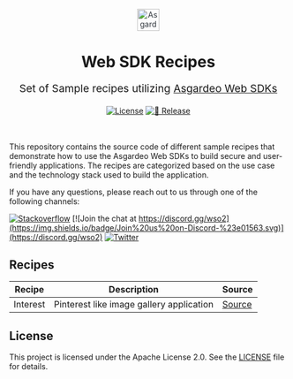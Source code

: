 <p align="center" style="color: #343a40">
  <img
    src="https://github.com/asgardeo/web-ui-sdks/assets/25959096/ae77b70c-6570-40b1-a723-719abd0f7d02" alt="Asgardeo Logo" height="40" width="auto"
  >
  <h1 align="center">
    Web SDK Recipes
  </h1>
</p>
<p align="center" style="font-size: 1.2rem;">
  Set of Sample recipes utilizing <a href="https://github.com/asgardeo/web-ui-sdks">Asgardeo Web SDKs</a>
</p>

<div align="center">
  <a href="./LICENSE"><img src="https://img.shields.io/badge/License-MIT-blue.svg" alt="License"></a>
  <!-- <a href="https://github.com/asgardeo/web-ui-sdks/actions/workflows/build.yml"><img src="https://github.com/asgardeo/web-ui-sdks/actions/workflows/build.yml/badge.svg" alt="🐳 Build"></a> -->
  <a href="https://github.com/asgardeo/web-ui-sdks/actions/workflows/release.yml"><img src="https://github.com/asgardeo/web-ui-sdks/actions/workflows/release.yml/badge.svg" alt="🚀 Release"></a>

  <br>
  <br>
</div>

<br>

This repository contains the source code of different sample recipes that demonstrate how to use the Asgardeo Web SDKs to build secure and user-friendly applications. The recipes are categorized based on the use case and the technology stack used to build the application.

If you have any questions, please reach out to us through one of the following channels:

[![Stackoverflow](https://img.shields.io/badge/Ask%20for%20help%20on-Stackoverflow-orange)](https://stackoverflow.com/questions/tagged/wso2is)
[![Join the chat at https://discord.gg/wso2](https://img.shields.io/badge/Join%20us%20on-Discord-%23e01563.svg)](https://discord.gg/wso2)
[![Twitter](https://img.shields.io/twitter/follow/wso2.svg?style=social&label=Follow)](https://twitter.com/intent/follow?screen_name=wso2)

## Recipes

| Recipe | Description | Source |
| --- | --- | --- |
| Interest | Pinterest like image gallery application | [Source](https://github.com/brionmario/asgardeo-web-ui-sdk-recipes/tree/interest) |

## License
This project is licensed under the Apache License 2.0. See the [LICENSE](LICENSE) file for details.
